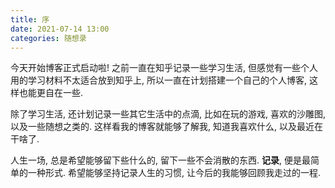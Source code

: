```yaml
---
title: 序
date: 2021-07-14 13:00
categories: 随想录
---
```

今天开始博客正式启动啦! 之前一直在知乎记录一些学习生活, 但感觉有一些个人用的学习材料不太适合放到知乎上, 所以一直在计划搭建一个自己的个人博客, 这样也能更自在一些.

除了学习生活, 还计划记录一些其它生活中的点滴, 比如在玩的游戏, 喜欢的沙雕图, 以及一些随想之类的. 这样看我的博客就能够了解我, 知道我喜欢什么, 以及最近在干啥了.

人生一场, 总是希望能够留下些什么的, 留下一些不会消散的东西. **记录**, 便是最简单的一种形式. 希望能够坚持记录人生的习惯, 让今后的我能够回顾我走过的一程. 